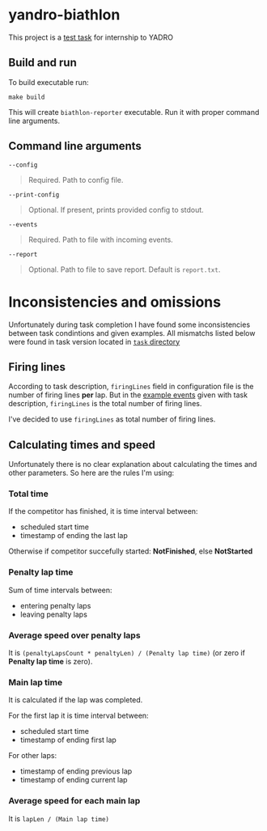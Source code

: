# yandro-biathlon

This project is a [test task](task/README.md) for internship to YADRO

## Build and run

To build executable run:
```shell
make build
```

This will create `biathlon-reporter` executable. Run it with proper command line arguments.

## Command line arguments

`--config`

> Required. Path to config file.

`--print-config`

> Optional. If present, prints provided config to stdout.

`--events`

> Required. Path to file with incoming events.

`--report`

> Optional. Path to file to save report. Default is `report.txt`.

# Inconsistencies and omissions

Unfortunately during task completion I have found some inconsistencies between task condintions and given examples. 
All mismatchs listed below were found in task version located in [`task` directory](task/README.md)

## Firing lines

According to task description, `firingLines` field in configuration file is the number of firing lines **per** lap. 
But in the [example events](task/sunny_5_skiers/events) given with task description, `firingLines` is the total number of firing lines.

I've decided to use `firingLines` as total number of firing lines.

## Calculating times and speed

Unfortunately there is no clear explanation about calculating the times and other parameters. So here are the rules I'm using:

### Total time

If the competitor has finished, it is time interval between:
- scheduled start time
- timestamp of ending the last lap

Otherwise if competitor succefully started: **NotFinished**, else **NotStarted**

### Penalty lap time

Sum of time intervals between:
- entering penalty laps
- leaving penalty laps

### Average speed over penalty laps

It is `(penaltyLapsCount * penaltyLen) / (Penalty lap time)`
(or zero if **Penalty lap time** is zero).

### Main lap time

It is calculated if the lap was completed.

For the first lap it is time interval between:
- scheduled start time
- timestamp of ending first lap

For other laps:
- timestamp of ending previous lap
- timestamp of ending current lap

### Average speed for each main lap

It is `lapLen / (Main lap time)`



